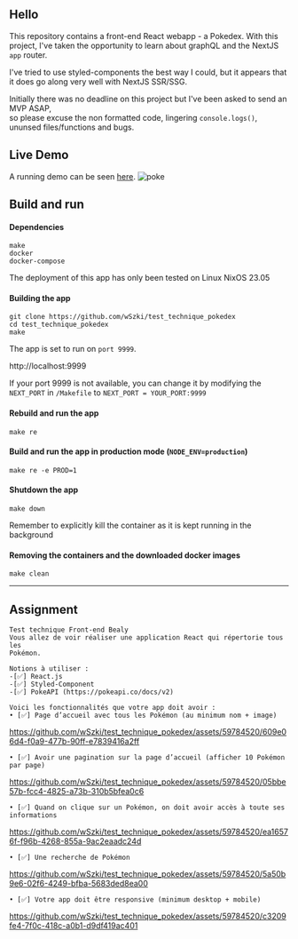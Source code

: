 

## Hello

This repository contains a front-end React webapp - a Pokedex.
With this project, I've taken the opportunity to learn about graphQL and the NextJS `app` router.

I've tried to use styled-components the best way I could, but it appears that it does go along very well with NextJS SSR/SSG.

Initially there was no deadline on this project but I've been asked to send an MVP ASAP, \
so please excuse the non formatted code, lingering `console.logs()`, ununsed files/functions and bugs.


## Live Demo
A running demo can be seen [here](https://wszki-pokedex.vercel.app).
![poke](https://github.com/wSzki/test_technique_pokedex/assets/59784520/68506a36-3833-400d-b765-e3b530034e45)


## Build and run

#### Dependencies
`make`\
`docker`\
`docker-compose`

The deployment of this app has only been tested on Linux NixOS 23.05


#### Building the app
```
git clone https://github.com/wSzki/test_technique_pokedex
cd test_technique_pokedex
make
```
The app is set to run on `port 9999`.

http://localhost:9999

If your port 9999 is not available, you can change it by modifying the `NEXT_PORT`
in `/Makefile` to `NEXT_PORT = YOUR_PORT:9999`

#### Rebuild and run the app
```
make re
```

#### Build and run the app in production mode (`NODE_ENV=production`)
```
make re -e PROD=1
```

#### Shutdown the app
```
make down
```
Remember to explicitly kill the container as it is kept running in the background

#### Removing the containers and the downloaded docker images
```
make clean
```

---

## Assignment

```
Test technique Front-end Bealy
Vous allez de voir réaliser une application React qui répertorie tous les
Pokémon.

Notions à utiliser :
-[✅] React.js
-[✅] Styled-Component
-[✅] PokeAPI (https://pokeapi.co/docs/v2)
```
```
Voici les fonctionnalités que votre app doit avoir :
• [✅] Page d’accueil avec tous les Pokémon (au minimum nom + image)
```


https://github.com/wSzki/test_technique_pokedex/assets/59784520/609e06d4-f0a9-477b-90ff-e7839416a2ff



```
• [✅] Avoir une pagination sur la page d’accueil (afficher 10 Pokémon par page)
```


https://github.com/wSzki/test_technique_pokedex/assets/59784520/05bbe57b-fcc4-4825-a73b-310b5bfea0c6




```
• [✅] Quand on clique sur un Pokémon, on doit avoir accès à toute ses informations
```



https://github.com/wSzki/test_technique_pokedex/assets/59784520/ea16576f-f96b-4268-855a-9ac2eaadc24d



```
• [✅] Une recherche de Pokémon
```



https://github.com/wSzki/test_technique_pokedex/assets/59784520/5a50b9e6-02f6-4249-bfba-5683ded8ea00



```
• [✅] Votre app doit être responsive (minimum desktop + mobile)
```



https://github.com/wSzki/test_technique_pokedex/assets/59784520/c3209fe4-7f0c-418c-a0b1-d9df419ac401





```
